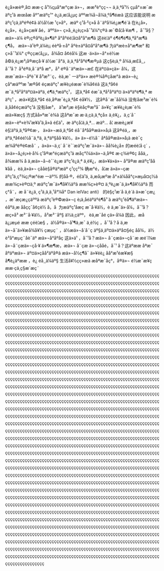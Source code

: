 è¿å»æè®¸å¤ ææ·ç å¹½çµå°æ°çæ ä»¬，ææ³è°çç¬¬ ä¸ä¸ªå¹½ çµå°±æ¯æäºç¹ã æœåæ åº"æäºç¹" è¿ä¸æ¦å¿µç äººæ¾å¬å¼ä¸ºå¶éæ­ã 这应该能说明 æäºç¹çä¸äºé®é¢ã ä½å½æ ¹ç»åº，æäº ç¹å·²ç»å­ å¨äºå¾é¿æ¶é´ã 在è¿å»， è¿å»，è¿å»çæ¥ å­é，äººä»¬ ç»å¸¸è¿è¡ç»å¯¹ä¼°ç®ã æ¯©å¦å·¥æ¶ ，å¯¹å§？æä»¬ä¼ è®¡ç®åºè¿ä»¶äº å°åºéè¦å¤å°å°æ¶ã 这éè¦äº é¶é¶é¶ä¸ªå°æ¶ã ç¶å， æä»¬ä¹è®¸ä¼è¡¡ éèªå·±å° åºè±äºå¤å°å°æ¶ã 为äºæè±å°æ¶æ° 和ç»å¯¹ä¼° ç®ççæ¦å¿µ，å¾å¤ å¢éå¼ 这æ ·ä»ä»¬å°±è½æ å©ä¸è¿æ²¡å®æçå·¥ ä½æ¨å°ä¸ ä¸ä¸ªå²åºé¶æ®µã 这ç§è¡ä¸º å¾ä¸æ­£å¸¸，å¯¹å？ å³é®ä¸å¨äºå æ°，å³ é®å¨äºæä»¬æ­£ 在äº¤ä»çä»· å¼，这 ææ¯æä»¬åºè¯¥ å³æ³¨ç，èä¸æ¯ 一äºä»» æè®¾å®çåæ°ã æä»¬è¿ çå°æäººæ ¹æ®å¢ éçæäºç¹ æ¥è¡¡éææ¯è¾å¢éã 这ä¸ªå¢é æ¯ä¸ªå²åºäº¤ä»äºä¸ é¶ä¸ªæäºç¹， 这ä¸ªå¢ éæ¯ä¸ªå²åºäº¤ ä»äºäºé¶ä¸ª æäºç¹ ，æä»¥这ä¸ªå¢ éä¸å®æ¯è¿ä¸ªå¢ éå¥½， 这å®å¨æ¯åå¾ã 没有åæ³æ¯è¾ ä¸åå¢éçæäºç¹ã 没有åæ³， ä¹æ²¡æ è§èåç®æ³å¯ ä»¥ç¨æ¥è¿è¡æ¯è¾ æä»¥æç§ 方式åå»ºæ¯è¾ã 这åªæ¯æ æ·ä¸­çä¸ä¸ªçå± ä¸è¥¿，ä¸ç´å¨ æä»¬èº«è¾¹æ¥ä¹ä¸å»ã é£ä¹，æ äºçå¦ä¸ä¸ª... æäº... å¦ ææè¿æ¥ è§¦äºä¸ä¸ªå®¢æ·， ä»ä»¬æä¸ä¸ªå¢ éå¨åªåå®æä»»å¡ã 这å®éä¸，æ äºä¸ªå¢éé½å¨ä¸ºä¸ ä¸ªäº§åå·¥ä½，ä» ä»¬é½å¨ åªåå®æä»»å¡ã æè¯ç æ¾åºé®é¢æå¨ ，ä»ä»¬ä¸ç´ å¨è¯´æäºç¹æ¯ä»ä»¬ åå¾è¿å± 的æéè¦å ç´ ， ä»ä»¬å¿é¡»è·å¾ ç¹å®æ°éçæäºç¹ã æåç°ï¼ä»ä»¬ä¸å®¢ æ·ç­¾è®¢ç ååä¸­，å¾ææ¾ å ä¸­æä»¬å¬è¯´è¿æ äºç¹è¿ä¸ª ä¸è¥¿，æä»¥ä»ä»¬ å³å®æ æäºç¹åå¥åå ，èä¸ä»ä»¬ çååè§å®äºæäº ç¹çç²¾ 确æ°é，å¦æ ä»ä»¬çæ äºç¹ä¸ç²¾ç¡®æ°éæ 一äº% 的åå·®，é£ä¹ä¸ ä¸æå¡æºæ å°±ä¼åå°ç»æµå¤ç½ã ææ¾ç»è®¤ä¸º æäºç¹æ¯ä»¶å¥½äºã ææ¾ç»è®¤ ä¸ºè¿æ¯ä¸ä»¶å¥½äºã 而ç°å¨，æ å¨è¿ä¸ ç¹ä¸ä¸ä¸¹å°¼å° Dan ielVac anti） 的è§ç¹æ´å ä¸è´ã ä»æ¯çæ¿ ，æ¯æçæ¿çäººã æäºç¹è®©æä»¬ç è¡ä¸åéäºäºé¶å¹´ã æäºç¹éå¶äºæä»¬ éåºä¸æ­ ååçç¯å¢çè½ å，å  为æäºç¹åæç æ¯å·¥ä½，è ä¸æ¯ä»·å¼，å¯¹å？ æç»­å³ æ³¨å·¥ä½，å³æ³¨åº§ ä½ä¸çäºº， èä¸æ¯åé çä»·å¼ã 因此，æå ä¿¡æµé ææ çéè¦æ§ ，ä½å®ä»¬å¹¶ä¸æ¯ ä¸è½ç ，å¯¹å？å ä¸­æ ä»¬å¯ä»¥æå¾å¥½ çæµç¨ ，ä½æä»¬å´å¨ç äº§ä¸­äº¤ä»äºå¤§éç åå¾，ä½ è³å°æµç¨åè¯äº æä»¬å°åºåç 这ä»ä¹ ，å¯¹å？æä»¬ å¨çæä»¬çå¨æ æé´ï¼æ ä»¬å¨çæä»¬çå·¥ ä»¶æ¶æ，æä»¬ å¨çæ ä»¬çååé，å¯¹ å？这äºææ åªæ¯ åºäºæä»¬ äº¤ä»çåå²äºå®ã æä»¬å½ç¶å¯ ä»¥éè¿ åå°æ¹éæ¥æ§ å¶è¿äºææ ，è¿ éå¸¸ä¼äº§ 生活å¥½çç»æã æåªæ¯åç°，å®ä»¬ é½æ¯æ¥ç ææ·çä¸ç§æ´æç¨ ççççççççççççççççççççççççççççççççççççççççççççççççççççççççççççççççççççççççççççççççççççççççççççççççççççççççççççççççççççççççççççççççççççççççççççççççççççççççççççççççççççççççççççççççççççççççççççççççççççççççççççççççççççççççççççççççççççççççççççççççççççççççççççççççççççççççççççççççççççççççççççççççççççççççççççççççççççççççççççççççççççççççççççççççççççççççççççççççççççççççççççççççççççççççççççççççççççççççççççççççççççççççççççççççççççççççççççççççççççççççççççççççççççççççççççççççççççççççççççççççççççççççççççççççççççççççççççççççççççççççççççççççççççççççççççççççççççççççççççççççççççççççççççççççççççççççççççççççççççççççççççççççççççççççççççççççççççççççççççççççççççççççççççççççççççççççççççççççççççççççççççççççççççççççççççççççççççççççççççççççççççççççççççççççççççççççççççççççççççççççççççççççççççççççççççççççççççççççççççççççççççççççççççççççççççççççççççççççççççççççççççççççççççççççççççççççççççççççççççççççççççççççççççççççççççççççççççççççççççççççççççççççççççççççççççççççççççççççççççççççççççççççççççççççççççççççççççççççççççççççççççççççççççççççççççççççççççççççççççççççççççççççççççççççççççççççççççççççççççççççççççççççççççççççççççççççççççççççççççççççççççççççççççççççççççççççççççççççççççççççççççççççççççççççççççççççççççççççççççççççççççççççççççççççççççççççççççççççççççççççççççççççççççççççççççççççççççççççççççççççççççççççççççççççççççççççççççççççççççççççççççççççççççççççççççççççççççççççççççççççççççççççççççççççççççççççççççççççççççççççççççççççççççççççççççççççççççççççççççççççççççççççççççççççççççççççççççççççççççççççççççççççççççççççççççççççççççççççççççççççççççççççççççççççççççççççççççççççççççççççççççççççççççççççççççççççççççççççççççççççççççççççççççççççççççççççççççççççççççççççççççççççççççççççççççççççççççççççççççççççççççççççççççççççççççççççççççççççççççççççççççççççççççççççççççççççççççççççççççççççççççççççççççççççççççççççççççççççççççççççççççççççççççççççççççççççççççççççççççççççççççççççççççççççççççççççççççççççççççççççççççççççççççççççççççççççççççççççççççççççççççççççççççççççççççççççççççççççççççççççççççççççççççççççççççççççççççççççççççççççççççççççççççççççççççççççççççççççççççççççççççççççççççççççççççççççççççççççççççççççççççççççççççççççççççççççççççççççççççççççççççççççççççççççççççççççççççççççççççççççççççççççççççççççççççççççççççççççççççççççççççççççççççççççççççççççççççççççççççççççççççççççççççççççççççççççççççççççççççççççççççççççççççççççççççççççççççççççççççççççççççççççççççççççççççççççççççççççççççççççççççççççççççççççççççççççççççççççççççççççççççççççççççççççççççççççççççççççççççççççççççççççççççççççççççççççççççççççç